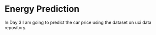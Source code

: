 # Energy Prediction
In Day 3 I am going to predict the car price using the dataset on uci data repository.
